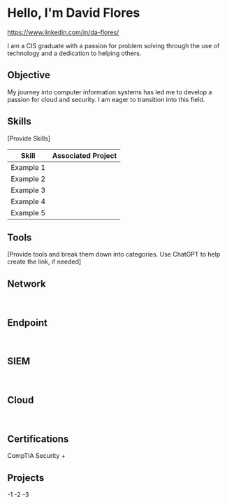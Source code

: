 # Hello, I'm David Flores
<a href="">https://www.linkedin.com/in/da-flores/</a>

I am a CIS graduate with a passion for problem solving through the use of technology and a dedication to helping others.

## Objective

My journey into computer information systems has led me to develop a passion for cloud and security. I am eager to transition into this field.

## Skills

[Provide Skills]

| Skill                                                           | Associated Project          |
|-----------------------------------------------------------------|-----------------------------|
|Example 1                                                        | <a href>  </a>                            
|Example 2                                                        | <a href>  </a>
|Example 3                                                        | <a href>  </a>                            
|Example 4                                                        | <a href>  </a>
|Example 5                                                        | <a href>  </a>                           


## Tools

[Provide tools and break them down into categories. Use ChatGPT to help create the link, if needed]

## Network
<div>
  <img src="" />
  <img src="" />
</div>

## Endpoint
<div>
  <img src="" />
  <img src="" />
</div>

## SIEM
<div>
  <img src="" />
  <img src="" />
</div>


## Cloud
<div>
  <img src="" />
  <img src="" />
</div>

## Certifications

<div>
  CompTIA Security + <img src="" />
  <img src="" />
</div>

## Projects 

-1
-2
-3









